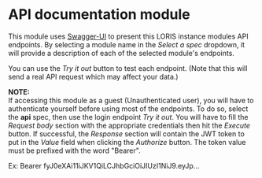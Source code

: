 # API documentation module

This module uses [Swagger-UI](https://swagger.io/tools/swagger-ui/) to present 
this LORIS instance modules API endpoints. By selecting a module name in the 
*Select  a spec* dropdown, it will provide a description of each of the selected 
module's endpoints.

You can use the *Try it out* button to test each endpoint. (Note that this will 
send a real API request which may affect your data.)

**NOTE:**  
If accessing this module as a guest (Unauthenticated user), you will have to 
authenticate yourself before using most of the endpoints. To do so, select the
**api** spec, then use the login endpoint *Try it out*. You will have to fill 
the *Request body* section with the appropriate credentials then hit the *Execute* 
button. If successful, the *Response* section will contain the JWT token to put 
in the *Value* field when clicking the *Authorize* button. The token value must 
be prefixed with the word "Bearer". 

Ex: Bearer fyJ0eXAi11iJKV1QiLCJhbGciOiJIUzI1NiJ9.eyJp...
